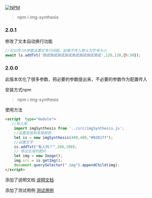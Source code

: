[![NPM](https://nodei.co/npm/img-synthesis.png?downloads=true)](https://www.npmjs.com/package/img-synthesis)
>npm i img-synthesis
### 2.0.1

修改了文本自动换行功能

```js
//可以传入h参数设置文本行间距，如果不传入默认为字号大小
await ls.addTxt('测试测试测试测试测试测试测试测试',120,120,{h:50});

```
### 2.0.0
此版本优化了很多参数，把必要的参数提出来，不必要的参数作为配置传入

安装方式npm
> npm i img-synthesis

使用方法
```html
<script  type="module">
   //导入库
    import imgSynthesis from '../src/imgSynthesis.js';
    //设置宽高和背景颜色
    let is = new imgSynthesis(400,400,"#0381ff");
    //设置文字
    is.addTxt("有人吗？",100,100);
    // 导出生成的图片
    let img = new Image();
    img.src = is.getImg();
    document.querySelector(".img").appendChild(img);
</script>

```
添加了说明文档
[说明文档](https://github.com/002301/imgSynthesis/docs/)

添加了测试用例
[测试用例](https://002301.github.io/imgSynthesis/example/index.html)

